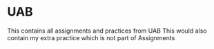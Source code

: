# UAB
This contains all assignments and practices from UAB
This would also contain my extra practice which is not part of Assignments
